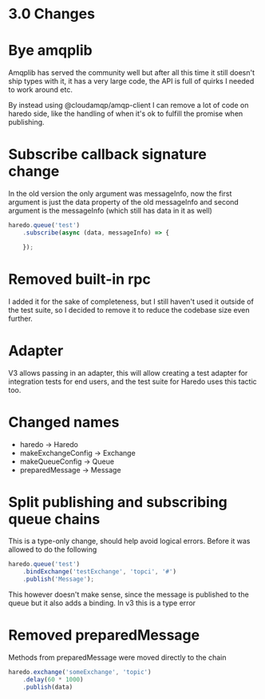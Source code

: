 # 3.0 Changes

# Bye amqplib

Amqplib has served the community well but after all this time it still doesn't
ship types with it, it has a very large code, the API is full of quirks I needed
to work around etc.

By instead using @cloudamqp/amqp-client I can remove a lot of code on haredo
side, like the handling of when it's ok to fulfill the promise when publishing.

# Subscribe callback signature change

In the old version the only argument was messageInfo, now the first argument is just
the data property of the old messageInfo and second argument is the messageInfo
(which still has data in it as well)

```ts
haredo.queue('test')
    .subscribe(async (data, messageInfo) => {

    });
```

# Removed built-in rpc

I added it for the sake of completeness, but I still haven't used it outside of
the test suite, so I decided to remove it to reduce the codebase size even further.

# Adapter

V3 allows passing in an adapter, this will allow creating a test adapter for
integration tests for end users, and the test suite for Haredo uses this tactic
too.

# Changed names

* haredo -> Haredo
* makeExchangeConfig -> Exchange
* makeQueueConfig -> Queue
* preparedMessage -> Message

# Split publishing and subscribing queue chains

This is a type-only change, should help avoid logical errors.
Before it was allowed to do the following

```ts
haredo.queue('test')
    .bindExchange('testExchange', 'topci', '#')
    .publish('Message');
```

This however doesn't make sense, since the message is published to the queue but
it also adds a binding. In v3 this is a type error

# Removed preparedMessage

Methods from preparedMessage were moved directly to the chain

```ts
haredo.exchange('someExchange', 'topic')
    .delay(60 * 1000)
    .publish(data)
```
